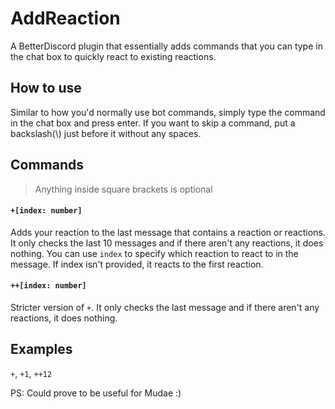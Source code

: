 # AddReaction
A BetterDiscord plugin that essentially adds commands that you can type in the chat box to quickly react to existing reactions.

## How to use
Similar to how you'd normally use bot commands, simply type the command in the chat box and press enter. If you want to skip a command, put a backslash(\\) just before it without any spaces.

## Commands
> Anything inside square brackets is optional

#### ```+[index: number]```
Adds your reaction to the last message that contains a reaction or reactions. It only checks the last 10 messages and if there aren't any reactions, it does nothing. You can use ```index``` to specify which reaction to react to in the message. If index isn't provided, it reacts to the first reaction.

#### ```++[index: number]```
Stricter version of ```+```. It only checks the last message and if there aren't any reactions, it does nothing.

## Examples
```+```, ```+1```, ```++12```

PS: Could prove to be useful for Mudae :)
